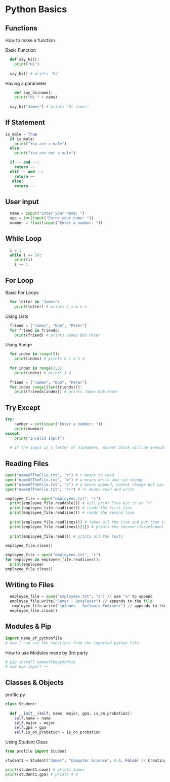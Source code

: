 # Python Basics

## Functions
How to make a function

Basic Function
```python
  def say_hi():
    print("Hi")
  
  say_hi() # prints "Hi"
```

Having a parameter
```python
    def say_hi(name):
    print("Hi " + name)
  
  say_hi("James") # prints "Hi James"
```

## If Statement

```python
is_male = True
  if is_male:
    print("You are a male")
  else:
    print("You are not a male")
```
```python
  if ~~ and ~~:
    return ~~
  elif ~~ and ~~:
    return ~~
   else:
    return ~~
```

## User input
```python
  name = input("Enter your name: ")
  age = int(input("Enter your name: "))
  number = float(input("Enter a number: "))
```

## While Loop
```python
  i = 1
  while i <= 10:
    print(i)
    i += 1
```

## For Loop
Basic For Loops
```python
  for letter in "James":
    print(letter) # prints J a m e s
```

Using Lists
```python
  friend = ["James", "Bob", "Peter"]
  for friend in friends:
    print(friend) # prints James Bob Peter
```
Using Range
```python
  for index in range(5):
    print(index) # prints 0 1 2 3 4
    
  for index in range(3,5):
    print(index) # prints 3 4
    
  friend = ["James", "Bob", "Peter"]
  for index range((len(friends))):
    print(friends[index]) # prints James Bob Peter
```

## Try Except
```python
try:
    number = int(input("Enter a number: "))
    print(number)
except:
    print("Invalid Input")
    
  # If the input is a letter of alphabets, except block will be executed because it needs to be a integer number
```

## Reading Files
```python
open("nameOfTheFile.txt", "r") # r means to read
open("nameOfTheFile.txt", "w") # w means write and can change
open("nameOfTheFile.txt", "a") # a means append, cannot change but can add
open("nameOfTheFile.txt", "r+") # r+ means read and write
```
```python
employee_file = open("employees.txt", "r")
  print(employee_file.readable()) # will print True b/c is on "r"
  print(employee_file.readline()) # reads the first line
  print(employee_file.readline()) # reads the second line
  
  print(employee_file.readlines()) # takes all the line and put them in an array
  print(employee_file.readlines()[1]) # prints the second line/element
  
  print(employee_file.read()) # prints all the texts
  
employee_file.close()
```
```python
employee_file = open("employees.txt", "r")
for employee in employee_file.readlines():
  print(employee)
employee_file.close()
```
## Writing to Files
```python
  employee_file = open("employees.txt", "a") // use "a" to append
  employee_file.write("James - Developer") // appends to the file
   employee_file.write("\nJames - Software Engineer") // appends to the file with a new line
  employee_file.close()
```

## Modules & Pip
```python
import name_of_pythonfile
# now I can use the functions from the imported python file
```
How to use Modules made by 3rd party
```python
# pip install nameofthepymodule
# now use import ~~
```
## Classes & Objects
profile.py
```python
class Student:
  
  def __init__(self, name, major, gpa, is_on_probation):
    self.name = name
    self.major = major
    self.gpa = gpa
    self.is_on_probation = is_on_probation 
```
Using Student Class
```python
from profile import Student

student1 = Student("James", "Computer Science", 4.0, False) // Creating a student object

print(student1.name) # prints James
print(student1.gpa) # prints 4.0
```
